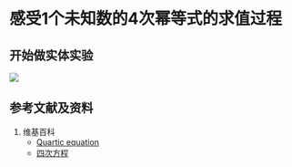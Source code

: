 # 感受1个未知数的4次幂等式的求值过程

## 开始做实体实验

![](/images/函数与解析几何/n个未知数和n次幂的等式/感受1个未知数的4次幂等式的求值过程/1a1.jpg)

## 参考文献及资料

1. 维基百科
	- [Quartic equation](https://en.wikipedia.org/wiki/Quartic_equation) 
	- [四次方程](https://zh.wikipedia.org/wiki/%E5%9B%9B%E6%AC%A1%E6%96%B9%E7%A8%8B) 